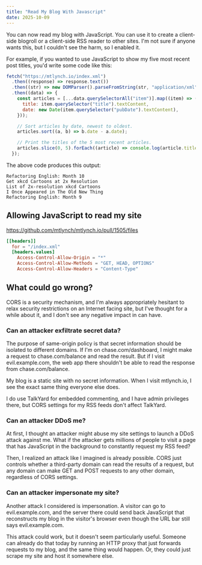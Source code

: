 ```yaml
---
title: "Read My Blog With Javascript"
date: 2025-10-09
---
```


You can now read my blog with JavaScript. You can use it to create a client-side blogroll or a client-side RSS reader to other sites. I'm not sure if anyone wants this, but I couldn't see the harm, so I enabled it.

For example, if you wanted to use JavaScript to show my five most recent post titles, you'd write some code like this:

```javascript
fetch("https://mtlynch.io/index.xml")
  .then((response) => response.text())
  .then((str) => new DOMParser().parseFromString(str, "application/xml"))
  .then((data) => {
    const articles = [...data.querySelectorAll("item")].map((item) => ({
      title: item.querySelector("title").textContent,
      date: new Date(item.querySelector("pubDate").textContent),
    }));

    // Sort articles by date, newest to oldest.
    articles.sort((a, b) => b.date - a.date);

    // Print the titles of the 5 most recent articles.
    articles.slice(0, 5).forEach((article) => console.log(article.title));
  });
```

The above code produces this output:

```text
Refactoring English: Month 10
Get xkcd Cartoons at 2x Resolution
List of 2x-resolution xkcd Cartoons
I Once Appeared in The Old New Thing
Refactoring English: Month 9
```

## Allowing JavaScript to read my site

https://github.com/mtlynch/mtlynch.io/pull/1505/files

```toml
[[headers]]
  for = "/index.xml"
  [headers.values]
    Access-Control-Allow-Origin = "*"
    Access-Control-Allow-Methods = "GET, HEAD, OPTIONS"
    Access-Control-Allow-Headers = "Content-Type"
```

## What could go wrong?

CORS is a security mechanism, and I'm always appropriately hesitant to relax security restrictions on an Internet facing site, but I've thought for a while about it, and I don't see any negative impact in can have.

### Can an attacker exfiltrate secret data?

The purpose of same-origin policy is that secret information should be isolated to different domains. If I'm on chase.com/dashboard, I might make a request to chase.com/balance and read the result. But if I visit evil.example.com, the web app there shouldn't be able to read the response from chase.com/balance.

My blog is a static site with no secret information. When I visit mtlynch.io, I see the exact same thing everyone else does.

I do use TalkYard for embedded commenting, and I have admin privileges there, but CORS settings for my RSS feeds don't affect TalkYard.

### Can an attacker DDoS me?

At first, I thought an attacker might abuse my site settings to launch a DDoS attack against me. What if the attacker gets millions of people to visit a page that has JavaScript in the background to constantly request my RSS feed?

Then, I realized an attack like I imagined is already possible. CORS just controls whether a third-party domain can read the results of a request, but any domain can make GET and POST requests to any other domain, regardless of CORS settings.

### Can an attacker impersonate my site?

Another attack I considered is impersonation. A visitor can go to evil.example.com, and the server there could send back JavaScript that reconstructs my blog in the visitor's browser even though the URL bar still says evil.example.com.

This attack could work, but it doesn't seem particularly useful. Someone can already do that today by running an HTTP proxy that just forwards requests to my blog, and the same thing would happen. Or, they could just scrape my site and host it somewhere else.

